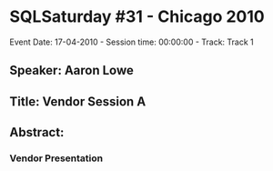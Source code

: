 # SQLSaturday #31 - Chicago 2010
Event Date: 17-04-2010 - Session time: 00:00:00 - Track: Track 1
## Speaker: Aaron Lowe
## Title: Vendor Session A
## Abstract:
### Vendor Presentation
